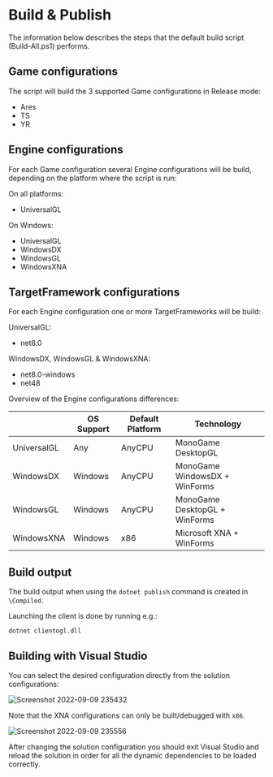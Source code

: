 # Build & Publish #

The information below describes the steps that the default build script (Build-All.ps1) performs.

Game configurations
-------------------

The script will build the 3 supported Game configurations in Release mode:
* Ares
* TS
* YR

Engine configurations
---------------------

For each Game configuration several Engine configurations will be build, depending on the platform where the script is run:

On all platforms:
* UniversalGL

On Windows:
* UniversalGL
* WindowsDX
* WindowsGL
* WindowsXNA

TargetFramework configurations
------------------------------

For each Engine configuration one or more TargetFrameworks will be build:

UniversalGL:
* net8.0

WindowsDX, WindowsGL & WindowsXNA:
* net8.0-windows
* net48

Overview of the Engine configurations differences:

| | OS Support | Default Platform | Technology |
| - | ---------- | -------- | ---------- |
| UniversalGL | Any | AnyCPU | MonoGame DesktopGL |
| WindowsDX | Windows | AnyCPU | MonoGame WindowsDX + WinForms |
| WindowsGL | Windows | AnyCPU | MonoGame DesktopGL + WinForms |
| WindowsXNA | Windows | x86 | Microsoft XNA + WinForms |

Build output
------------

The build output when using the `dotnet publish` command is created in `\Compiled`.

Launching the client is done by running e.g.:

`dotnet clientogl.dll`

Building with Visual Studio
---------------------------

You can select the desired configuration directly from the solution configurations:

![Screenshot 2022-09-09 235432](https://user-images.githubusercontent.com/25006126/189451063-28418a7b-47f4-47b3-9d8b-512c598284ac.png)

Note that the XNA configurations can only be built/debugged with `x86`.

![Screenshot 2022-09-09 235556](https://user-images.githubusercontent.com/25006126/189451170-d90f665e-19d1-4e6b-a9df-a4994eb143a9.png)

After changing the solution configuration you should exit Visual Studio and reload the solution in order for all the dynamic dependencies to be loaded correctly.